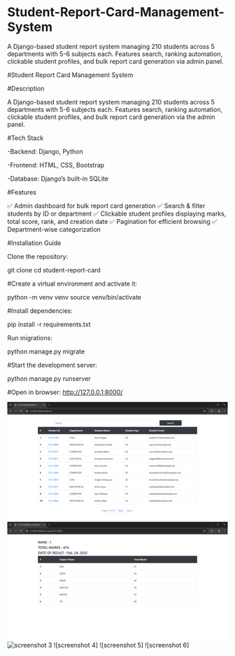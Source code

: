 # Student-Report-Card-Management-System
A Django-based student report system managing 210 students across 5 departments with 5-6 subjects each. Features search, ranking automation, clickable student profiles, and bulk report card generation via admin panel.

#Student Report Card Management System

#Description

A Django-based student report system managing 210 students across 5 departments with 5-6 subjects each. Features search, ranking automation, clickable student profiles, and bulk report card generation via the admin panel.

#Tech Stack

-Backend: Django, Python

-Frontend: HTML, CSS, Bootstrap

-Database: Django’s built-in SQLite

#Features

✅ Admin dashboard for bulk report card generation
✅ Search & filter students by ID or department
✅ Clickable student profiles displaying marks, total score, rank, and creation date
✅ Pagination for efficient browsing
✅ Department-wise categorization

#Installation Guide

Clone the repository:

git clone <repo-link>
cd student-report-card

#Create a virtual environment and activate it:

python -m venv venv
source venv/bin/activate

#Install dependencies:

pip install -r requirements.txt

Run migrations:

python manage.py migrate

#Start the development server:

python manage.py runserver

#Open in browser: http://127.0.0.1:8000/

![screenshot 1](https://github.com/jawad-zaidi-026/Student-Report-Card-Management-System/blob/main/Screenshot%202025-02-27%20211741.png)
![screenshot 2](https://github.com/jawad-zaidi-026/Student-Report-Card-Management-System/blob/main/Screenshot%202025-02-27%20211801.png)
![screenshot 3]()
![screenshot 4]
![screenshot 5]
![screenshot 6]
